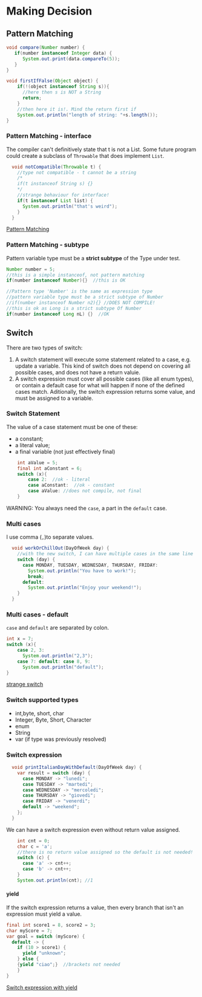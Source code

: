 # Making Decision

## Pattern Matching
```java
void compare(Number number) {
   if(number instanceof Integer data) {
      System.out.print(data.compareTo(5));
   }
}
```

```java
void firstIfFalse(Object object) {
    if(!(object instanceof String s)){
      //here then s is NOT a String
      return;
    }
    //then here it is!. Mind the return first if
    System.out.println("length of string: "+s.length());
}
```
### Pattern Matching - interface
The compiler can't definitively state that t is not a List. 
Some future program could create a subclass of `Throwable` that does implement `List`.
```java
  void notCompatible(Throwable t) {
    //type not compatible - t cannot be a string
    /*
    if(t instanceof String s) {}
    */
    //strange behaviour for interface!
    if(t instanceof List list) {
      System.out.println("that's weird");
    }
  }
```
[Pattern Matching](../src/main/java/org/enricogiurin/ocp17/book/ch3/PatternMatching.java)

### Pattern Matching - subtype
Pattern variable type must be a **strict subtype** of the Type under test.
```java
Number number = 5;
//this is a simple instanceof, not pattern matching
if(number instanceof Number){}  //this is OK 

//Pattern type 'Number' is the same as expression type
//pattern variable type must be a strict subtype of Number
//if(number instanceof Number n2){} //DOES NOT COMPILE!
//this is ok as Long is a strict subtype Of Number
if(number instanceof Long nL) {}  //OK
```
## Switch
There are two types of switch: 
1. A switch statement will execute some statement related to a case, e.g. update a variable. This kind of switch does not depend on covering all possible cases, and does not have a return valuie.
2. A switch expression must cover all possible cases (like all enum types), or contain a default case for what will happen if none of the defined cases match. Aditionally, the switch expression returns some value, and must be assigned to a variable.
### Switch Statement
The value of a case statement must be one of these:
* a constant;
* a literal value;
* a final variable (not just effectively final)
```java
    int aValue = 5;
    final int aConstant = 6;
    switch (x){
        case 2:  //ok - literal
        case aConstant:  //ok - constant
        case aValue: //does not compile, not final
    }
```
WARNING: You always need the `case`, a part in the `default` case.
### Multi cases
I use comma (`,`)to separate values.
```java
  void workOrChillOut(DayOfWeek day) {
    //with the new switch, I can have multiple cases in the same line
    switch (day) {
      case MONDAY, TUESDAY, WEDNESDAY, THURSDAY, FRIDAY:
        System.out.println("You have to work!");
        break;
      default:
        System.out.println("Enjoy your weekend!");
    }
  }
```
### Multi cases - default
`case` and `default` are separated by colon.
```java
int x = 7;
switch (x){
    case 2, 3:
      System.out.println("2,3");
    case 7: default: case 8, 9:
      System.out.println("default");
}
```
[strange switch](../src/main/java/org/enricogiurin/ocp17/book/ch3/usageofswitch/StrangeSwitch.java)

### Switch supported types
 - int,byte, short, char
 - Integer, Byte, Short, Character
 - enum
 - String
 - var (if type was previously resolved)
### Switch expression
```java
  void printItalianDayWithDefault(DayOfWeek day) {
    var result = switch (day) {
      case MONDAY -> "lunedi";
      case TUESDAY -> "martedi";
      case WEDNESDAY -> "mercoledi";
      case THURSDAY -> "giovedi";
      case FRIDAY -> "venerdi";
      default -> "weekend";
    };
  }
```
We can have a switch expression even without return value assigned.
```java
    int cnt = 0;
    char c = 'a';
    //there is no return value assigned so the default is not needed!
    switch (c) {
      case 'a' -> cnt++;
      case 'b' -> cnt++;
    }
    System.out.println(cnt); //1
```
#### yield
If the switch expression returns a value, then every branch that isn't an expression must yield a value.

```java
final int score1 = 8, score2 = 3;
char myScore = 7;
var goal = switch (myScore) {
  default -> {
    if (10 > score1) {
      yield "unknown";
    } else {
    {yield "ciao";}  //brackets not needed
    }
}
```
[Switch expression with yield](../src/main/java/org/enricogiurin/ocp17/book/ch3/usageofswitch/SwitchExpressionWithYield.java)
